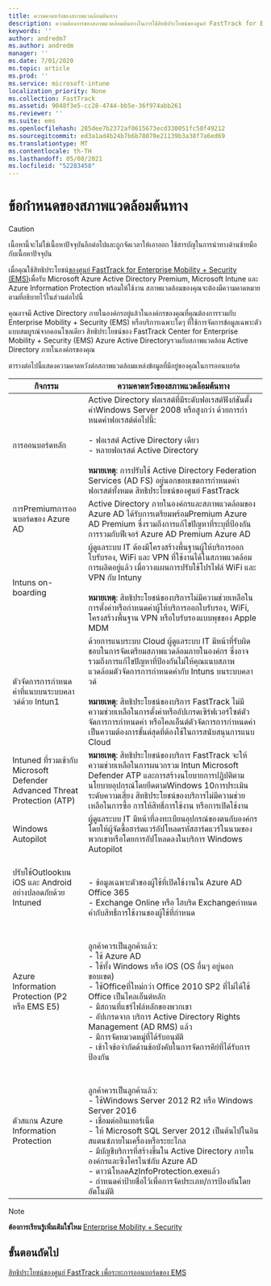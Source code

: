 ```yaml
---
title: ความคาดหวังของสภาพแวดล้อมต้นทาง
description: ความต้องการของสภาพแวดล้อมต้นทางในการใช้สิทธิประโยชน์ของศูนย์ FastTrack for EMS
keywords: ''
author: andredm7
ms.author: andredm
manager: ''
ms.date: 7/01/2020
ms.topic: article
ms.prod: ''
ms.service: microsoft-intune
localization_priority: None
ms.collection: FastTrack
ms.assetid: 9048f3e5-cc28-4744-bb5e-36f974abb261
ms.reviewer: ''
ms.suite: ems
ms.openlocfilehash: 285dee7b2372af0615673ecd330051fc50f49212
ms.sourcegitcommit: ed3a1ad4b24b7b6b78070e21139b3a38f7a6ed69
ms.translationtype: MT
ms.contentlocale: th-TH
ms.lasthandoff: 05/08/2021
ms.locfileid: "52283458"
---
```

# <a name="source-environment-expectations"></a>ข้อกำหนดของสภาพแวดล้อมต้นทาง
> [!CAUTION]
> เนื้อหานี้จะไม่ใช่เนื้อหาปัจจุบันอีกต่อไปและถูกจัดเวลาให้เอาออก ใช้สารบัญในการนําทางด้านซ้ายมือกับเนื้อหาปัจจุบัน

เมื่อคุณใช้สิทธิประโยชน์[ของศูนย์ FastTrack for Enterprise Mobility + Security (EMS)](EMS-fasttrack-benefit-for-EMS.md)เพื่อรับ Microsoft Azure Active Directory Premium, Microsoft Intune และ Azure Information Protection พร้อมให้ใช้งาน สภาพแวดล้อมของคุณจะต้องมีความคาดหมายตามที่อธิบายไว้ในส่วนต่อไปนี้

คุณอาจมี Active Directory ภายในองค์กรอยู่แล้วในองค์กรของคุณที่คุณต้องการรวมกับ Enterprise Mobility + Security (EMS) หรือบริการเฉพาะใดๆ ที่ใช้การจัดการข้อมูลเฉพาะตัวแบบสมบูรณ์จากคอนโซลเดียว สิทธิประโยชน์ของ FastTrack Center for Enterprise Mobility + Security (EMS) Azure Active Directoryรวมกับสภาพแวดล้อม Active Directory ภายในองค์กรของคุณ

ตารางต่อไปนี้แสดงความคาดหวังต่อสภาพแวดล้อมแหล่งข้อมูลที่มีอยู่ของคุณในการออนบอร์ด

|กิจกรรม|ความคาดหวังของสภาพแวดล้อมต้นทาง|
|------------|----------------------------------|
|การออนบอร์ดหลัก|Active Directory ฟอเรสต์ที่มีระดับฟอเรสต์ฟังก์ชันตั้งค่าWindows Server 2008 หรือสูงกว่า ด้วยการกําหนดค่าฟอเรสต์ต่อไปนี้:<br /><br />- ฟอเรสต์ Active Directory เดียว<br />- หลายฟอเรสต์ Active Directory </br></br>**หมายเหตุ**: การปรับใช้ Active Directory Federation Services (AD FS) อยู่นอกขอบเขตการกําหนดค่าฟอเรสต์ทั้งหมด สิทธิประโยชน์ของศูนย์ FastTrack|
|การPremiumการออนบอร์ดของ Azure AD|Active Directory ภายในองค์กรและสภาพแวดล้อมของ Azure AD ได้รับการเตรียมพร้อมPremium Azure AD Premium ซึ่งรวมถึงการแก้ไขปัญหาที่ระบุที่ป้องกันการรวมกับฟีเจอร์ Azure AD Premium Azure AD|
|Intuns on-boarding| ผู้ดูแลระบบ IT ต้องมีโครงสร้างพื้นฐานผู้ให้บริการออกใบรับรอง, WiFi และ VPN ที่ใช้งานได้ในสภาพแวดล้อมการผลิตอยู่แล้ว เมื่อวางแผนการปรับใช้โปรไฟล์ WiFi และ VPN กับ Intuny<br /><br /> **หมายเหตุ**: สิทธิประโยชน์ของบริการไม่มีความช่วยเหลือในการตั้งค่าหรือกําหนดค่าผู้ให้บริการออกใบรับรอง, WiFi, โครงสร้างพื้นฐาน VPN หรือใบรับรองแบบพุชของ Apple MDM  |
|ตัวจัดการการกําหนดค่าที่แนบบนระบบคลาวด์ด้วย Intun1|ด้วยการแนบระบบ Cloud ผู้ดูแลระบบ IT มีหน้าที่รับผิดชอบในการจัดเตรียมสภาพแวดล้อมภายในองค์กร ซึ่งอาจรวมถึงการแก้ไขปัญหาที่ป้องกันไม่ให้คุณแนบสภาพแวดล้อมตัวจัดการการกําหนดค่ากับ Intuns บนระบบคลาวด์<br /><br />**หมายเหตุ**: สิทธิประโยชน์ของบริการ FastTrack ไม่มีความช่วยเหลือในการตั้งค่าหรืออัปเกรดเซิร์ฟเวอร์ไซต์ตัวจัดการการกําหนดค่า หรือไคลเอ็นต์ตัวจัดการการกําหนดค่าเป็นความต้องการขั้นต่สุดที่ต้องใช้ในการสนับสนุนการแนบ Cloud |
|Intuned ที่รวมเข้ากับ Microsoft Defender Advanced Threat Protection (ATP)|**หมายเหตุ**: สิทธิประโยชน์ของบริการ FastTrack จะให้ความช่วยเหลือในการผนวกรวม Intun Microsoft Defender ATP และการสร้างนโยบายการปฏิบัติตามนโยบายอุปกรณ์โดยยึดตามWindows 10การประเมินระดับความเสี่ยง สิทธิประโยชน์ของบริการไม่มีความช่วยเหลือในการซื้อ การให้สิทธิ์การใช้งาน หรือการเปิดใช้งาน |
|Windows Autopilot|ผู้ดูแลระบบ IT มีหน้าที่ลงทะเบียนอุปกรณ์ของตนกับองค์กรโดยให้ผู้จัดซื้อฮาร์ดแวร์อัปโหลดรหัสฮาร์ดแวร์ในนามของพวกเขาหรือโดยการอัปโหลดลงในบริการ Windows Autopilot |
|ปรับใช้Outlookบน iOS และ Android อย่างปลอดภัยด้วย Intuned|<br /><br />- ข้อมูลเฉพาะตัวของผู้ใช้ที่เปิดใช้งานใน Azure AD Office 365<br />- Exchange Online หรือ ไฮบริด Exchangeกําหนดค่ากับสิทธิ์การใช้งานของผู้ใช้ที่กําหนด<br />|
|Azure Information Protection (P2 หรือ EMS E5)|<br /><br />ลูกค้าควรเป็นลูกค้าแล้ว: <br /> - ใช้ Azure AD<br />- ใช้ทั้ง Windows หรือ iOS (OS อื่นๆ อยู่นอกขอบเขต)<br /> - ใช้Officeที่ใหม่กว่า Office 2010 SP2 ที่ไม่ได้ใช้ Office เป็นไคลเอ็นต์หลัก <br /> - มีสถานที่แชร์ไฟล์หลักของพวกเขา  <br /> - อัปเกรดจาก บริการ Active Directory Rights Management (AD RMS) แล้ว <br /> - มีการจัดหมวดหมู่ที่ได้รับอนุมัติ <br /> - เข้าใจข้อจํากัดด้านข้อบังคับในการจัดการคีย์ที่ได้รับการป้องกัน <br />|
|ตัวสแกน Azure Information Protection|<br /><br /> ลูกค้าควรเป็นลูกค้าแล้ว: <br /> - ใช้Windows Server 2012 R2 หรือ Windows Server 2016<br /> - เชื่อมต่ออินเทอร์เน็ต <br /> - ให้ Microsoft SQL Server 2012 เป็นต้นไปในอินสแตนซ์ภายในเครื่องหรือระยะไกล  <br /> - มีบัญชีบริการที่สร้างขึ้นใน Active Directory ภายในองค์กรและซิงโครไนซ์กับ Azure AD  <br /> - ดาวน์โหลดAzInfoProtection.exeแล้ว <br /> - กําหนดค่าป้ายชื่อไว้เพื่อการจัดประเภท/การป้องกันโดยอัตโนมัติ<br />|

> [!NOTE]
> **ต้องการเรียนรู้เพิ่มเติมใช่ไหม** 
>  [Enterprise Mobility + Security](https://www.microsoft.com/cloud-platform/enterprise-mobility)

## <a name="next-steps"></a>ขั้นตอนถัดไป

[สิทธิประโยชน์ของศูนย์ FastTrack เพื่อระยะการออนบอร์ดของ EMS](EMS-onboarding-phases.md)

